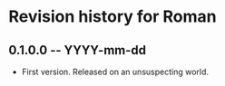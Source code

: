 # Revision history for Roman

## 0.1.0.0  -- YYYY-mm-dd

* First version. Released on an unsuspecting world.
